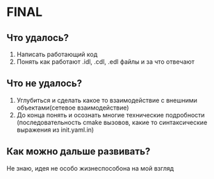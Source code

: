 # FINAL

## Что удалось?

1. Написать работающий код
2. Понять как работают .idl, .cdl, .edl файлы и за что отвечают

## Что не удалось?

1. Углубиться и сделать какое то взаимодействие с внешними объектами(сетевое взаимодействие)
2. До конца понять и осознать многие технические подробности
(последовательность cmake вызовов, какие то синтаксические выражения из init.yaml.in)

## Как можно дальше развивать?

Не знаю, идея не особо жизнеспособона на мой взгляд
